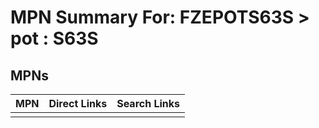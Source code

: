 



# MPN Summary For: FZEPOTS63S > pot : S63S

## MPNs
  

|MPN|Direct Links|Search Links|
| :--- | :--- | :--- |
||||
